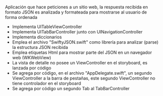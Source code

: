 Aplicación que hace peticiones a un sitio web, la respuesta recibida en formato JSON es analizada y formateada para mostrarse al usuario de forma ordenada


- Implementa UITableViewController 
- Implementa UITabBarController junto con UINavigationController
- Implementa diccionarios
- Emplea el archivo "SwiftyJSON.swift" como librería para analizar (parse) la estructura JSON recibida
- Emplea etiquetas Html para mostrar parte del JSON en un navegador web (WKWebView)
- La vista de detalle no posee un ViewController en el storyboard, es lanzada por código
- Se agrega por código, en el archivo "AppDelegate.swift", un segundo ViewController a la barra de pestañas, este segundo ViewController no tiene controlador en el storyboard
- Se agrega por código un segundo Tab al TabBarController